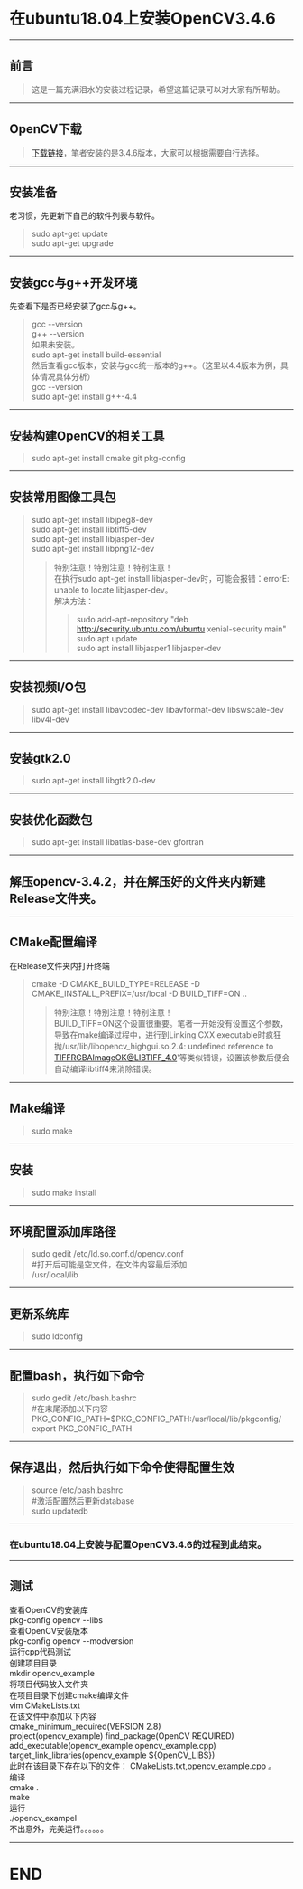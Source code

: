 # 在ubuntu18.04上安装OpenCV3.4.6
---  
## 前言
>这是一篇充满泪水的安装过程记录，希望这篇记录可以对大家有所帮助。  
---  
## OpenCV下载
>[下载链接](https://opencv.org/releases.html)，笔者安装的是3.4.6版本，大家可以根据需要自行选择。  
---  
## 安装准备
老习惯，先更新下自己的软件列表与软件。  
>sudo apt-get update  
>sudo apt-get upgrade  
---  
## 安装gcc与g++开发环境  
先查看下是否已经安装了gcc与g++。 
>gcc --version  
>g++ --version  
如果未安装。  
>sudo apt-get install build-essential  
然后查看gcc版本，安装与gcc统一版本的g++。（这里以4.4版本为例，具体情况具体分析）  
>gcc --version  
>sudo apt-get install g++-4.4  
---  
## 安装构建OpenCV的相关工具  
>sudo apt-get install cmake git pkg-config   
---  
## 安装常用图像工具包  
>sudo apt-get install libjpeg8-dev   
>sudo apt-get install libtiff5-dev   
>sudo apt-get install libjasper-dev   
>sudo apt-get install libpng12-dev   
> >特别注意！特别注意！特别注意！  
> >在执行sudo apt-get install libjasper-dev时，可能会报错：errorE: unable to locate libjasper-dev。  
> >解决方法：  
> > >sudo add-apt-repository "deb http://security.ubuntu.com/ubuntu xenial-security main"  
> > >sudo apt update  
> > >sudo apt install libjasper1 libjasper-dev   
---   
## 安装视频I/O包   
>sudo apt-get install libavcodec-dev libavformat-dev libswscale-dev libv4l-dev  
---  
## 安装gtk2.0  
>sudo apt-get install libgtk2.0-dev  
---  
## 安装优化函数包  
>sudo apt-get install libatlas-base-dev gfortran  
---  
## 解压opencv-3.4.2，并在解压好的文件夹内新建Release文件夹。  
---  
## CMake配置编译  
在Release文件夹内打开终端  
>cmake -D CMAKE_BUILD_TYPE=RELEASE -D CMAKE_INSTALL_PREFIX=/usr/local -D BUILD_TIFF=ON ..   
> >特别注意！特别注意！特别注意！  
> >BUILD_TIFF=ON这个设置很重要。笔者一开始没有设置这个参数，导致在make编译过程中，进行到Linking CXX executable时疯狂抛/usr/lib/libopencv_highgui.so.2.4: undefined reference to TIFFRGBAImageOK@LIBTIFF_4.0'等类似错误，设置该参数后便会自动编译libtiff4来消除错误。  
---  
## Make编译  
>sudo make  
---  
## 安装  
>sudo make install  
---  
## 环境配置添加库路径  
>sudo gedit /etc/ld.so.conf.d/opencv.conf   
>#打开后可能是空文件，在文件内容最后添加  
>/usr/local/lib  
---  
## 更新系统库  
>sudo ldconfig  
---  
## 配置bash，执行如下命令  
>sudo gedit /etc/bash.bashrc  
>#在末尾添加以下内容  
>PKG_CONFIG_PATH=$PKG_CONFIG_PATH:/usr/local/lib/pkgconfig/  
>export PKG_CONFIG_PATH  
---  
## 保存退出，然后执行如下命令使得配置生效  
>source /etc/bash.bashrc  
>#激活配置然后更新database  
>sudo updatedb   
---  
### 在ubuntu18.04上安装与配置OpenCV3.4.6的过程到此结束。  
---   
## 测试   
查看OpenCV的安装库   
pkg-config opencv --libs   
查看OpenCV安装版本   
pkg-config opencv --modversion   
运行cpp代码测试  
创建项目目录  
mkdir opencv_example  
将项目代码放入文件夹  
在项目目录下创建cmake编译文件   
vim CMakeLists.txt  
在该文件中添加以下内容    
cmake_minimum_required(VERSION 2.8)  
project(opencv_example)
find_package(OpenCV REQUIRED)  
add_executable(opencv_example opencv_example.cpp)  
target_link_libraries(opencv_example ${OpenCV_LIBS})   
此时在该目录下存在以下的文件： CMakeLists.txt,opencv_example.cpp 。   
编译    
cmake .   
make   
运行   
./opencv_exampel   
不出意外，完美运行。。。。。。 

---   
# END  
